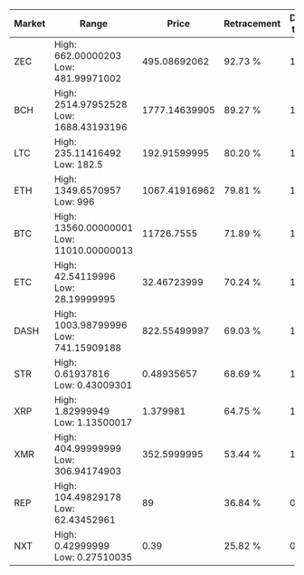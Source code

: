 | Market | Range | Price| Retracement | Doubles to 50% |
| --- | --- | --- | --- | --- |
| ZEC | High: 662.00000203<br />Low: 481.99971002 | 495.08692062 | 92.73 % | 1.16 |
| BCH | High: 2514.97952528<br />Low: 1688.43193196 | 1777.14639905 | 89.27 % | 1.18 |
| LTC | High: 235.11416492<br />Low: 182.5 | 192.91599995 | 80.20 % | 1.08 |
| ETH | High: 1349.6570957<br />Low: 996 | 1067.41916962 | 79.81 % | 1.10 |
| BTC | High: 13560.00000001<br />Low: 11010.00000013 | 11726.7555 | 71.89 % | 1.05 |
| ETC | High: 42.54119996<br />Low: 28.19999995 | 32.46723999 | 70.24 % | 1.09 |
| DASH | High: 1003.98799996<br />Low: 741.15909188 | 822.55499997 | 69.03 % | 1.06 |
| STR | High: 0.61937816<br />Low: 0.43009301 | 0.48935657 | 68.69 % | 1.07 |
| XRP | High: 1.82999949<br />Low: 1.13500017 | 1.379981 | 64.75 % | 1.07 |
| XMR | High: 404.99999999<br />Low: 306.94174903 | 352.5999995 | 53.44 % | 1.01 |
| REP | High: 104.49829178<br />Low: 62.43452961 | 89 | 36.84 % | 0.00 |
| NXT | High: 0.42999999<br />Low: 0.27510035 | 0.39 | 25.82 % | 0.00 |
